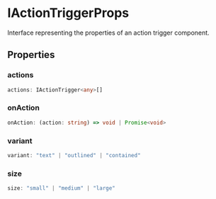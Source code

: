 # IActionTriggerProps

Interface representing the properties of an action trigger component.

## Properties

### actions

```ts
actions: IActionTrigger<any>[]
```

### onAction

```ts
onAction: (action: string) => void | Promise<void>
```

### variant

```ts
variant: "text" | "outlined" | "contained"
```

### size

```ts
size: "small" | "medium" | "large"
```
